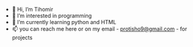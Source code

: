 - 👋 Hi, I’m Tihomir 
- 👀 I’m interested in programming
- 🌱 I’m currently learning python and HTML
- 📫 you can reach me here or on my email - protisho9@gmail.com - for projects

<!---
Rukono/Rukono is a ✨ special ✨ repository because its `README.md` (this file) appears on your GitHub profile.
You can click the Preview link to take a look at your changes.
--->
